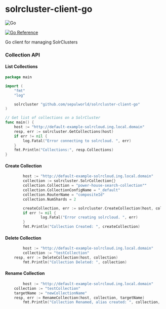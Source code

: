 # solrcluster-client-go

![Go](https://github.com/sepulworld/solrcluster-client-go/workflows/Go/badge.svg?branch=main)

[![Go Reference](https://pkg.go.dev/badge/github.com/sepulworld/solrcluster-client-go.svg)](https://pkg.go.dev/github.com/sepulworld/solrcluster-client-go)

Go client for managing SolrClusters

### Collection API

#### List Collections

```go
package main

import (
	"fmt"
	"log"

	solrcluster "github.com/sepulworld/solrcluster-client-go"
)

// Get list of collections on a SolrCluster
func main() {
	host := "http://default-example-solrcloud.ing.local.domain"
	resp, err := solrcluster.GetCollections(host)
	if err != nil {
		log.Fatal("Error connecting to solrcloud. ", err)
	}
	fmt.Println("Collections:", resp.Collections)
}
```


#### Create Collection

```go
        host := "http://default-example-solrcloud.ing.local.domain"
        collection := solrcluster.SolrCollection{}
        collection.Collection = "power-house-search-collection""
        collection.CollectionConfigName = "_default"
        collection.RouterName = "compositeId"
        collection.NumShards = 2

        createCollection, err := solrcluster.CreateCollection(host, collection)
        if err != nil {
                log.Fatal("Error creating solrcloud. ", err)
        }
        fmt.Println("Collection Created: ", createCollection)
```

#### Delete Collection

```go
        host := "http://default-example-solrcloud.ing.local.domain"
        collection := "testCollection"
	resp, err := DeleteCollection(host, collection)
        fmt.Println("Collection Deleted: ", collection)
```

#### Rename Collection

```go
        host := "http://default-example-solrcloud.ing.local.domain"
	collection := "testCollection"
	targetName := "newCollectionName"
	resp, err := RenameCollection(host, collection, targetName)
        fmt.Println("Collection Renamed, alias created: ", collection, "alias", targetName)
```
